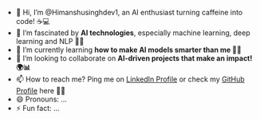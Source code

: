 - 👋 Hi, I’m @Himanshusinghdev1, an AI enthusiast turning caffeine into code! ☕💻
- 👀 I’m fascinated by **AI technologies**, especially machine learning, deep learning and NLP 🤖✨
- 🌱 I’m currently learning **how to make AI models smarter than me 🧠🚀**
- 💞️ I’m looking to collaborate on **AI-driven projects that make an impact! 🌍📊**
- 📫 How to reach me? Ping me on [LinkedIn Profile](www.linkedin.com/in/himanshu-singh07 "Click to visit my LinkedIn")
 or check my [GitHub Profile](https://github.com/Himanshusinghdev1 "Click to visit my GitHub") here 📩🔗
- 😄 Pronouns: ...
- ⚡ Fun fact: ...

<!---
Himanshusinghdev1/Himanshusinghdev1 is a ✨ special ✨ repository because its `README.md` (this file) appears on your GitHub profile.
You can click the Preview link to take a look at your changes.
--->
